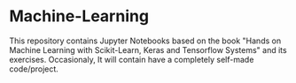 # Machine-Learning

This repository contains Jupyter Notebooks based on the book "Hands on Machine Learning with Scikit-Learn, Keras and Tensorflow Systems" and its exercises.
Occasionaly, It will contain have a completely self-made code/project.
